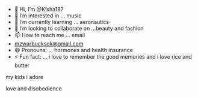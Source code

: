 - 👋 Hi, I’m @Kisha187
- 👀 I’m interested in ... music 
- 🌱 I’m currently learning ... aeronautics 
- 💞️ I’m looking to collaborate on ...beauty and fashion 
- 📫 How to reach me ... email
- mzwarbucksok@gmail.com
- 😄 Pronouns: ... hormones and health insurance 
- ⚡ Fun fact: ...
i love to remember the good memories and i love rice and butter

my kids i adore 

<!---
Kisha187/Kisha187 is a ✨ special ✨ repository because its `README.md` (this file) appears on your GitHub profile.
You can click the Preview link to take a look at your changes.
--->
love and disobedience 
